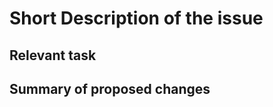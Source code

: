 <!--
Thank you for opening an issue with our style guide.
Please use the template below to construct the issue.
-->
<!--
Let us know if this is a problem with the role itself, with Ansible, or you need help - the maintainer will tag the issue appropriately
-->

# Short Description of the issue

<!-- 
delete if not applicable : are you reporting an issue with a specific task? 
if so, let us know
-->

## Relevant task

<!-- if this is an issue with an accompanying pull request --->
## Summary of proposed changes

<!-- optional -->
